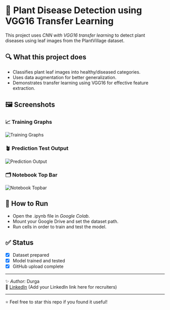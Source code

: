 # 🌿 Plant Disease Detection using VGG16 Transfer Learning

This project uses *CNN with VGG16 transfer learning* to detect plant diseases using leaf images from the PlantVillage dataset.

## 🔍 What this project does
- Classifies plant leaf images into healthy/diseased categories.
- Uses data augmentation for better generalization.
- Demonstrates transfer learning using VGG16 for effective feature extraction.

## 🖼 Screenshots

### 📈 Training Graphs
![Training Graphs](training_graphs.png)

### 🪴 Prediction Test Output
![Prediction Output](prediction_output.png)

### 🗂 Notebook Top Bar
![Notebook Topbar](notebook_topbar.png)

## 🚀 How to Run
- Open the .ipynb file in *Google Colab*.
- Mount your Google Drive and set the dataset path.
- Run cells in order to train and test the model.

## ✅ Status
- [x] Dataset prepared
- [x] Model trained and tested
- [x] GitHub upload complete

---

✨ *Author:* Durga  
📌 [LinkedIn](#) (Add your LinkedIn link here for recruiters)

---

⭐ Feel free to star this repo if you found it useful!
